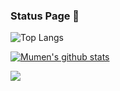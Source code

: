 <!-- ### Hi there 👋 -->

<!--
**alfuhigi/alfuhigi** is a ✨ _special_ ✨ repository because its `README.md` (this file) appears on your GitHub profile.

Here are some ideas to get you started:

- 🔭 I’m currently working on ...
- 🌱 I’m currently learning ...
- 👯 I’m looking to collaborate on ...
- 🤔 I’m looking for help with ...
- 💬 Ask me about ...
- 📫 How to reach me: ...
- 😄 Pronouns: ...
- ⚡ Fun fact: ...
-->


### Status Page 👻

![Top Langs](https://github-readme-stats.vercel.app/api/top-langs/?username=alfuhigi&layout=compact&hide=vue,html,css,makefile,dockerfile,shell,plpgsql,smarty&theme=tokyonight&line_height=27)


[![Mumen's github stats](https://github-readme-stats.vercel.app/api?username=alfuhigi&show_icons=true&theme=tokyonight&line_height=27)](https://github.com/alfuhigi)


![](https://github-readme-streak-stats.herokuapp.com/?user=alfuhigi&theme=tokyonight&line_height=27)
